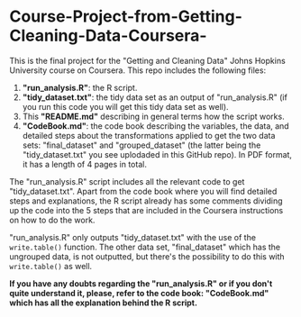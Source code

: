 # Course-Project-from-Getting-Cleaning-Data-Coursera-
This is the final project for the "Getting and Cleaning Data" Johns Hopkins University course on Coursera. This repo includes the following files:

1) **"run_analysis.R"**: the R script.
2) **"tidy_dataset.txt"**: the tidy data set as an output of "run_analysis.R" (if you run this code you will get this tidy data set as well).
3) This **"README.md"** describing in general terms how the script works.
4) **"CodeBook.md"**: the code book describing the variables, the data, and detailed steps about the transformations applied to get the two data sets: "final_dataset" and "grouped_dataset" (the latter being the "tidy_dataset.txt" you see uplodaded in this GitHub repo). In PDF format, it has a length of 4 pages in total.

The "run_analysis.R" script includes all the relevant code to get "tidy_dataset.txt". Apart from the code book where you will find detailed steps and explanations, the R script already has some comments dividing up the code into the 5 steps that are included in the Coursera instructions on how to do the work.

"run_analysis.R" only outputs "tidy_dataset.txt" with the use of the ```write.table()``` function. The other data set, "final_dataset" which has the ungrouped data, is not outputted, but there's the possibility to do this with ```write.table()``` as well.

**If you have any doubts regarding the "run_analysis.R" or if you don't quite understand it, please, refer to the code book: "CodeBook.md" which has all the explanation behind the R script.**
